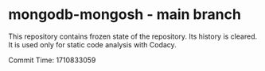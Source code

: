 # mongodb-mongosh - main branch

This repository contains frozen state of the repository.
Its history is cleared. It is used only for static code
analysis with Codacy.

Commit Time: 1710833059